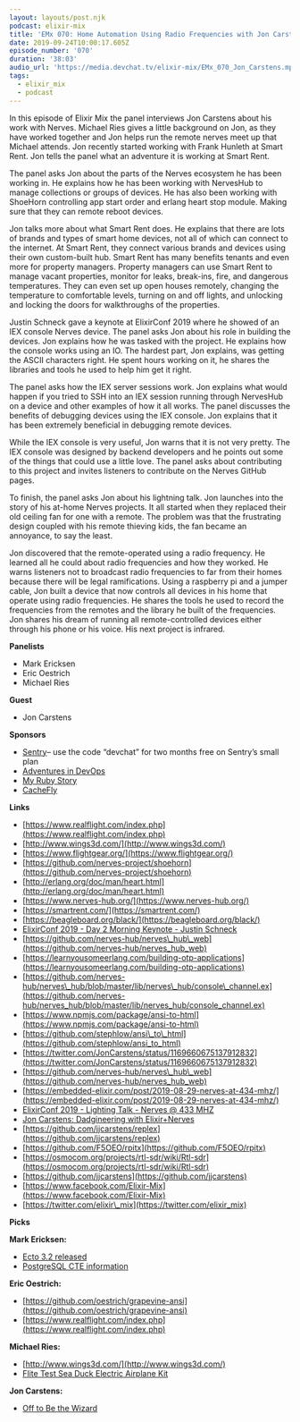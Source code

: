 ```yaml
---
layout: layouts/post.njk
podcast: elixir-mix
title: 'EMx 070: Home Automation Using Radio Frequencies with Jon Carstens'
date: 2019-09-24T10:00:17.605Z
episode_number: '070'
duration: '38:03'
audio_url: 'https://media.devchat.tv/elixir-mix/EMx_070_Jon_Carstens.mp3'
tags:
  - elixir_mix
  - podcast
---
```

In this episode of Elixir Mix the panel interviews Jon Carstens about his work with Nerves. Michael Ries gives a little background on Jon, as they have worked together and Jon helps run the remote nerves meet up that Michael attends.  Jon recently started working with Frank Hunleth at Smart Rent. Jon tells the panel what an adventure it is working at Smart Rent.

The panel asks Jon about the parts of the Nerves ecosystem he has been working in. He explains how he has been working with NervesHub to manage collections or groups of devices. He has also been working with ShoeHorn controlling app start order and erlang heart stop module. Making sure that they can remote reboot devices. 

Jon talks more about what Smart Rent does. He explains that there are lots of brands and types of smart home devices, not all of which can connect to the internet. At Smart Rent, they connect various brands and devices using their own custom-built hub. Smart Rent has many benefits tenants and even more for property managers. Property managers can use Smart Rent to manage vacant properties, monitor for leaks, break-ins, fire, and dangerous temperatures. They can even set up open houses remotely, changing the temperature to comfortable levels, turning on and off lights, and unlocking and locking the doors for walkthroughs of the properties. 

Justin Schneck gave a keynote at ElixirConf 2019 where he showed of an IEX console Nerves device. The panel asks Jon about his role in building the devices. Jon explains how he was tasked with the project. He explains how the console works using an IO. The hardest part, Jon explains, was getting the ASCII characters right. He spent hours working on it, he shares the libraries and tools he used to help him get it right. 

The panel asks how the IEX server sessions work. Jon explains what would happen if you tried to SSH into an IEX session running through NervesHub on a device and other examples of how it all works. The panel discusses the benefits of debugging devices using the IEX console. Jon explains that it has been extremely beneficial in debugging remote devices. 

While the IEX console is very useful, Jon warns that it is not very pretty. The IEX console was designed by backend developers and he points out some of the things that could use a little love. The panel asks about contributing to this project and invites listeners to contribute on the Nerves GitHub pages.  

To finish, the panel asks Jon about his lightning talk. Jon launches into the story of his at-home Nerves projects. It all started when they replaced their old ceiling fan for one with a remote. The problem was that the frustrating design coupled with his remote thieving kids, the fan became an annoyance, to say the least. 

Jon discovered that the remote-operated using a radio frequency. He learned all he could about radio frequencies and how they worked. He warns listeners not to broadcast radio frequencies to far from their homes because there will be legal ramifications. Using a raspberry pi and a jumper cable, Jon built a device that now controls all devices in his home that operate using radio frequencies. He shares the tools he used to record the frequencies from the remotes and the library he built of the frequencies. Jon shares his dream of running all remote-controlled devices either through his phone or his voice. His next project is infrared.


**Panelists**

- Mark Ericksen
- Eric Oestrich
- Michael Ries

**Guest**

- Jon Carstens

**Sponsors**

- [Sentry](http://sentry.io/)– use the code “devchat” for two months free on Sentry’s small plan
- [Adventures in DevOps](https://devchat.tv/adventures-in-devops/)
- [My Ruby Story](https://devchat.tv/my-ruby-story/)
- [CacheFly](https://www.cachefly.com/)

**Links**

- [https://www.realflight.com/index.php](https://www.realflight.com/index.php)
- [http://www.wings3d.com/](http://www.wings3d.com/)
- [https://www.flightgear.org/](https://www.flightgear.org/)
- [https://github.com/nerves-project/shoehorn](https://github.com/nerves-project/shoehorn)
- [http://erlang.org/doc/man/heart.html](http://erlang.org/doc/man/heart.html)
- [https://www.nerves-hub.org/](https://www.nerves-hub.org/)
- [https://smartrent.com/](https://smartrent.com/)
- [https://beagleboard.org/black/](https://beagleboard.org/black/)
- [ElixirConf 2019 - Day 2 Morning Keynote - Justin Schneck](https://youtu.be/fRP_dVton7o?t=2228)
- [https://github.com/nerves-hub/nerves\_hub\_web](https://github.com/nerves-hub/nerves_hub_web)
- [https://learnyousomeerlang.com/building-otp-applications](https://learnyousomeerlang.com/building-otp-applications)
- [https://github.com/nerves-hub/nerves\_hub/blob/master/lib/nerves\_hub/console\_channel.ex](https://github.com/nerves-hub/nerves_hub/blob/master/lib/nerves_hub/console_channel.ex)
- [https://www.npmjs.com/package/ansi-to-html](https://www.npmjs.com/package/ansi-to-html)
- [https://github.com/stephlow/ansi\_to\_html](https://github.com/stephlow/ansi_to_html)
- [https://twitter.com/JonCarstens/status/1169660675137912832](https://twitter.com/JonCarstens/status/1169660675137912832)
- [https://github.com/nerves-hub/nerves\_hub\_web](https://github.com/nerves-hub/nerves_hub_web)
- [https://embedded-elixir.com/post/2019-08-29-nerves-at-434-mhz/](https://embedded-elixir.com/post/2019-08-29-nerves-at-434-mhz/)
- [ElixirConf 2019 - Lighting Talk - Nerves @ 433 MHZ](https://youtu.be/PEheIY6gGhY)
- [Jon Carstens: Dadgineering with Elixir+Nerves](https://www.youtube.com/watch?v=SJc4YYYloTQ)
- [https://github.com/jjcarstens/replex](https://github.com/jjcarstens/replex)
- [https://github.com/F5OEO/rpitx](https://github.com/F5OEO/rpitx)
- [https://osmocom.org/projects/rtl-sdr/wiki/Rtl-sdr](https://osmocom.org/projects/rtl-sdr/wiki/Rtl-sdr)
- [https://github.com/jjcarstens](https://github.com/jjcarstens)
- [https://www.facebook.com/Elixir-Mix](https://www.facebook.com/Elixir-Mix)
- [https://twitter.com/elixir\_mix](https://twitter.com/elixir_mix)

**Picks**

**Mark Ericksen:**

- [Ecto 3.2 released](https://github.com/elixir-ecto/ecto/blob/master/CHANGELOG.md)
- [PostgreSQL CTE information](http://www.postgresqltutorial.com/postgresql-cte/)

**Eric Oestrich:**

- [https://github.com/oestrich/grapevine-ansi](https://github.com/oestrich/grapevine-ansi)
- [https://www.realflight.com/index.php](https://www.realflight.com/index.php)

**Michael Ries:**

- [http://www.wings3d.com/](http://www.wings3d.com/)
- [Flite Test Sea Duck Electric Airplane Kit](https://store.flitetest.com/flite-test-sea-duck-electric-airplane-kit-1422mm-flt-1040/p673704)

**Jon Carstens:**

- [Off to Be the Wizard](https://www.goodreads.com/book/show/18616975-off-to-be-the-wizard)
